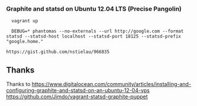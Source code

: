 ### Graphite and statsd on Ubuntu 12.04 LTS (Precise Pangolin)

~~~~
  vagrant up
~~~~

~~~~
  DEBUG=* phantomas --no-externals --url http://google.com --format statsd --statsd-host localhost --statsd-port 18125 --statsd-prefix "google.home."
~~~~

~~~~~~
https://gist.github.com/nstielau/966835
~~~~~~

## Thanks
Thanks to
https://www.digitalocean.com/community/articles/installing-and-configuring-graphite-and-statsd-on-an-ubuntu-12-04-vps
https://github.com/Jimdo/vagrant-statsd-graphite-puppet